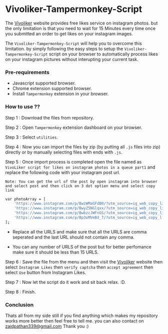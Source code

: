 # Vivoliker-Tampermonkey-Script

The [Vivoliker](https://vivoliker.com) website provides free likes service on instagram photos. but the only limitation is that you need to wait for 15 Minutes every time once you submitted an order to get likes on your instagram images.

The `Vivoliker-Tampermonkey-Script` will help you to overcome this limitation. by simply following the easy steps to setup the `Vivoliker-Tampermonkey-Script` script on your browser to automatically process likes on your instagram pictures without interupting your current task.

### Pre-requirements

* Javascript supported browser.
* Chrome extension supported browser.
* Install `Tampermonkey` extension in your browser.

### How to use ??

Step 1 : Download the files from repository.

Step 2 : Open `Tampermonkey` extension dashboard on your browser.

Step 3 : Select `utilities`.

Step 4 : Now you can import the files by zip (by putting all `.js` files into zip) directly or by manually selecting files with ends with `.js`.

Step 5 : Once import process is completed open the file named as `VivoLiker script for likes on instagram photos in a queue part1` and replace the following code with your instagram post url.

`Note: You can get the url of the post by open instagram into browser and select post and then click on 3 dot option menu and select copy link`

```sh
var photoArray = [
    'https://www.instagram.com/p/BwzWMaGFdB0/?utm_source=ig_web_copy_link', 'https://www.instagram.com/p/BwzWKskFxja/?utm_source=ig_web_copy_link',
    'https://www.instagram.com/p/BwyZ5NGlqxx/?utm_source=ig_web_copy_link',
    'https://www.instagram.com/p/BwbzcJWFnGS/?utm_source=ig_web_copy_link',
    'https://www.instagram.com/p/Bp3oMVeBd_7/?utm_source=ig_web_copy_l nk'
];
```

* Replace all the URLS and make sure that all the URLS are comma seperated and the last URL should not contain any comma.

* You can any number of URLS of the post but for better perfomance make sure it should be less than 15 URLS.

Step 6 : Save the file from the menu and then visit the [Vivoliker](https://vivoliker.com) website then select `Instagram Likes` then `verify captcha` then `accept agreement` then select `Use` button from Instagram Likes.

Step 7 : Now let the script do it work and sit back relax. :D.

Step 8 : Finish.

### Conclusion

Thats all from my side still if you find anything which makes my repository works more better then feel free to tell me. you can also contact on zaidpathan339@gmail.com Thank you :)
